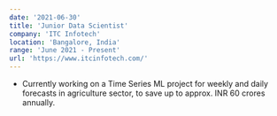 ```yaml
---
date: '2021-06-30'
title: 'Junior Data Scientist'
company: 'ITC Infotech'
location: 'Bangalore, India'
range: 'June 2021 - Present'
url: 'https://www.itcinfotech.com/'
---
```


- Currently working on a Time Series ML project for weekly and daily forecasts in agriculture sector, to save up to approx. INR 60 crores annually. 